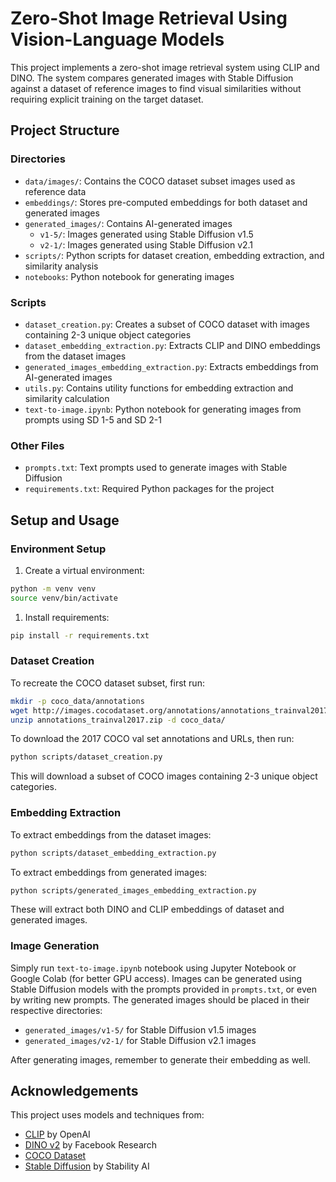 # Zero-Shot Image Retrieval Using Vision-Language Models

This project implements a zero-shot image retrieval system using CLIP and DINO. The system compares generated images with Stable Diffusion against a dataset of reference images to find visual similarities without requiring explicit training on the target dataset.

## Project Structure

### Directories

- `data/images/`: Contains the COCO dataset subset images used as reference data
- `embeddings/`: Stores pre-computed embeddings for both dataset and generated images
- `generated_images/`: Contains AI-generated images
  - `v1-5/`: Images generated using Stable Diffusion v1.5
  - `v2-1/`: Images generated using Stable Diffusion v2.1
- `scripts/`: Python scripts for dataset creation, embedding extraction, and similarity analysis
- `notebooks`: Python notebook for generating images

### Scripts

- `dataset_creation.py`: Creates a subset of COCO dataset with images containing 2-3 unique object categories
- `dataset_embedding_extraction.py`: Extracts CLIP and DINO embeddings from the dataset images
- `generated_images_embedding_extraction.py`: Extracts embeddings from AI-generated images
- `utils.py`: Contains utility functions for embedding extraction and similarity calculation
- `text-to-image.ipynb`: Python notebook for generating images from prompts using SD 1-5 and SD 2-1

### Other Files

- `prompts.txt`: Text prompts used to generate images with Stable Diffusion
- `requirements.txt`: Required Python packages for the project

## Setup and Usage

### Environment Setup

1. Create a virtual environment:

```bash
python -m venv venv
source venv/bin/activate
```

1. Install requirements:

```bash
pip install -r requirements.txt
```

### Dataset Creation

To recreate the COCO dataset subset, first run:

```bash
mkdir -p coco_data/annotations
wget http://images.cocodataset.org/annotations/annotations_trainval2017.zip
unzip annotations_trainval2017.zip -d coco_data/
```

To download the 2017 COCO val set annotations and URLs, then run:

```bash
python scripts/dataset_creation.py
```

This will download a subset of COCO images containing 2-3 unique object categories.

### Embedding Extraction

To extract embeddings from the dataset images:

```bash
python scripts/dataset_embedding_extraction.py
```

To extract embeddings from generated images:

```bash
python scripts/generated_images_embedding_extraction.py
```

These will extract both DINO and CLIP embeddings of dataset and generated images.

### Image Generation

Simply run `text-to-image.ipynb` notebook using Jupyter Notebook or Google Colab (for better GPU access).
Images can be generated using Stable Diffusion models with the prompts provided in `prompts.txt`, or even by writing new prompts. The generated images should be placed in their respective directories:

- `generated_images/v1-5/` for Stable Diffusion v1.5 images
- `generated_images/v2-1/` for Stable Diffusion v2.1 images

After generating images, remember to generate their embedding as well.

## Acknowledgements

This project uses models and techniques from:

- [CLIP](https://github.com/openai/CLIP) by OpenAI
- [DINO v2](https://github.com/facebookresearch/dinov2) by Facebook Research
- [COCO Dataset](https://cocodataset.org/)
- [Stable Diffusion](https://stability.ai/) by Stability AI
